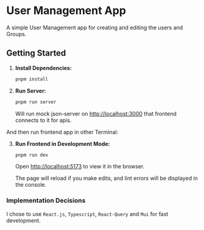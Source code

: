 # User Management App

A simple User Management app for creating and editing the users and Groups.

## Getting Started

1. **Install Dependencies:**
   ```bash
   pnpm install
   ```

2. **Run Server:**
   ```bash
   pnpm run server
   ```
   Will run mock json-server on [http://localhost:3000](http://localhost:3000) that frontend connects to it for apis.

And then run frontend app in other Terminal:

3. **Run Frontend in Development Mode:**
   ```bash
   pnpm run dev
   ```
   Open [http://localhost:5173](http://localhost:5173) to view it in the browser.

   The page will reload if you make edits, and lint errors will be displayed in the console.


### Implementation Decisions

I chose to use `React.js`, `Typescript`, `React-Query` and `Mui` for fast development.